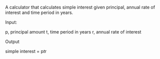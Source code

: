 A calculator that calculates simple interest given principal, annual rate of interest and time period in years.

Input:

  p, principal amount
  t, time period in years
  r, annual rate of interest

Output
  
  simple interest = p*t*r
